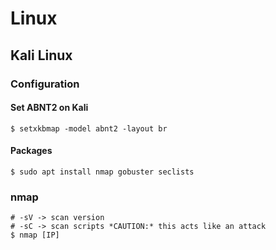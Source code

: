 # Linux

## Kali Linux

### Configuration

#### Set ABNT2 on Kali
```ShellScript
$ setxkbmap -model abnt2 -layout br
```

#### Packages
```ShellScript
$ sudo apt install nmap gobuster seclists
```

### nmap
```ShellScript
# -sV -> scan version
# -sC -> scan scripts *CAUTION:* this acts like an attack
$ nmap [IP]
```
